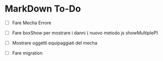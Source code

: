 # MarkDown To-Do



- [ ] Fare Mecha Errore

- [ ] Fare boxShow per mostrare i danni ( nuovo metodo js showMultipleP)

- [ ] Mostrare oggetti equipaggiati del mecha

- [ ] Fare migration